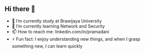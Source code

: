 ## Hi there 👋

- 🔭 I’m currently study at Brawijaya University 
- 🌱 I’m currently learning Network and Security
- 📫 How to reach me: linkedin.com/in/pramadani
- ⚡ Fun fact: I enjoy understanding new things, and when I grasp something new, I can learn quickly
